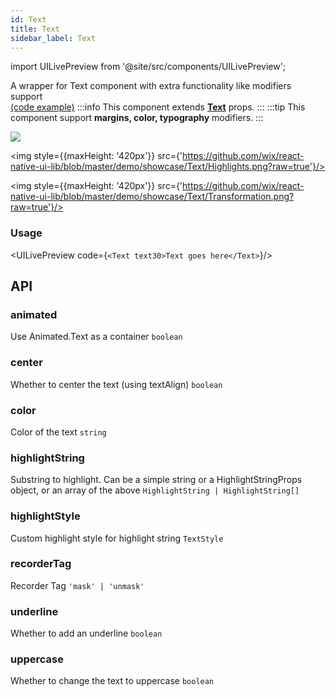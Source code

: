 ```yaml
---
id: Text
title: Text
sidebar_label: Text
---
```


import UILivePreview from '@site/src/components/UILivePreview';

A wrapper for Text component with extra functionality like modifiers support  
[(code example)](https://github.com/wix/react-native-ui-lib/blob/master/demo/src/screens/componentScreens/TextScreen.tsx)
:::info
This component extends **[Text](https://reactnative.dev/docs/text)** props.
:::
:::tip
This component support **margins, color, typography** modifiers.
:::
<div style={{display: 'flex', flexDirection: 'row', overflowX: 'auto', maxHeight: '500px', alignItems: 'center'}}><img style={{maxHeight: '420px'}} src={'https://github.com/wix/react-native-ui-lib/blob/master/demo/showcase/Text/Modifiers.png?raw=true'}/>

<img style={{maxHeight: '420px'}} src={'https://github.com/wix/react-native-ui-lib/blob/master/demo/showcase/Text/Highlights.png?raw=true'}/>

<img style={{maxHeight: '420px'}} src={'https://github.com/wix/react-native-ui-lib/blob/master/demo/showcase/Text/Transformation.png?raw=true'}/>

</div>

### Usage
<UILivePreview code={`<Text text30>Text goes here</Text>`}/>

## API
### animated
Use Animated.Text as a container
`boolean ` 

### center
Whether to center the text (using textAlign)
`boolean ` 

### color
Color of the text
`string ` 

### highlightString
Substring to highlight. Can be a simple string or a HighlightStringProps object, or an array of the above
`HighlightString | HighlightString[] ` 

### highlightStyle
Custom highlight style for highlight string
`TextStyle ` 

### recorderTag
Recorder Tag
`'mask' | 'unmask' ` 

### underline
Whether to add an underline
`boolean ` 

### uppercase
Whether to change the text to uppercase
`boolean ` 


